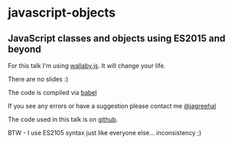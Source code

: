 # javascript-objects

## JavaScript classes and objects using ES2015 and beyond

For this talk I'm using [wallaby.js](http://wallabyjs.com/). It will change your life.
     
There are no slides :)

The code is compiled via [babel](http://babeljs.io/)

If you see any errors or have a suggestion please contact me [@jagreehal](http://twitter.com/jagreehal)

The code used in this talk is on [github](https://github.com/jagreehal/javascript-objects).

BTW - I use ES2105 syntax just like everyone else... inconsistency ;) 